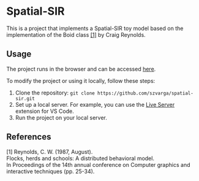 # Spatial-SIR

This is a project that implements a Spatial-SIR toy model based on the implementation of the Boid class [[1]](#1) by Craig Reynolds.

## Usage

The project runs in the browser and can be accessed [here](https://szvarga.github.io/spatial-sir).

To modify the project or using it locally, follow these steps:

1. Clone the repository: `git clone https://github.com/szvarga/spatial-sir.git`
2. Set up a local server. For example, you can use the [Live Server](https://marketplace.visualstudio.com/items?itemName=ritwickdey.LiveServer) extension for VS Code.
3. Run the project on your local server.

## References
<a id="1">[1]</a>
Reynolds, C. W. (1987, August). \
Flocks, herds and schools: A distributed behavioral model. \
In Proceedings of the 14th annual conference on Computer graphics and interactive techniques (pp. 25-34).
